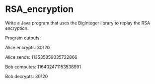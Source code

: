 # RSA_encryption
Write a Java program that uses the BigInteger library to replay the RSA encryption.

Program outputs:

Alice encrypts: 30120

Alice sends: 113535859035722866

Bob computes: 116402471153538991

Bob decrypts: 30120
